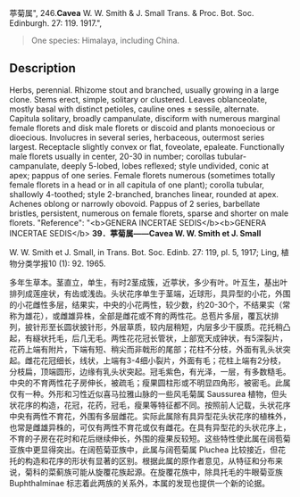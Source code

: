 葶菊属",
246.**Cavea** W. W. Smith & J. Small Trans. & Proc. Bot. Soc. Edinburgh. 27: 119. 1917.",

> One species: Himalaya, including China.

## Description
Herbs, perennial. Rhizome stout and branched, usually growing in a large clone. Stems erect, simple, solitary or clustered. Leaves oblanceolate, mostly basal with distinct petioles, cauline ones ± sessile, alternate. Capitula solitary, broadly campanulate, disciform with numerous marginal female florets and disk male florets or discoid and plants monoecious or dioecious. Involucres in several series, herbaceous, outermost series largest. Receptacle slightly convex or flat, foveolate, epaleate. Functionally male florets usually in center, 20-30 in number; corollas tubular-campanulate, deeply 5-lobed, lobes reflexed; style undivided, conic at apex; pappus of one series. Female florets numerous (sometimes totally female florets in a head or in all capitula of one plant); corolla tubular, shallowly 4-toothed; style 2-branched, branches linear, rounded at apex. Achenes oblong or narrowly obovoid. Pappus of 2 series, barbellate bristles, persistent, numerous on female florets, sparse and shorter on male florets.
  "Reference": "&lt;b&gt;GENERA INCERTAE SEDIS&lt;/b&gt;&lt;b&gt;GENERA INCERTAE SEDIS&lt;/b&gt;
**39．葶菊属——Cavea W. W. Smith et J. Small**

W. W. Smith et J. Small, in Trans. Bot. Soc. Edinb. 27: 119, pl. 5, 1917; Ling, 植物分类学报10 (1): 92. 1965.

多年生草本。茎直立，单生，有时2茎成簇，近葶状，多少有叶。叶互生，基出叶排列成莲座状，有齿或浅齿。头状花序单生于茎端，近球形，具异型的小花，外围的小花雌性多层，结果实，中央的小花两性，较少数，约20-30个，不结果实（常称为雄花），或雌雄异株，全部是雌花或不育的两性花。总苞片多层，覆瓦状排列，披针形至长圆状披针形，外层草质，较内层稍短，内层多少干膜质。花托稍凸起，有繸状托毛，后几无毛。两性花花冠长管状，上部宽天成钟状，有5深裂片，花药上端有附片，下端有短、稍尖而非戟形的尾部；花柱不分枝，外面有乳头状突起。雌花花冠细长，线状，上端有3-4细小裂片，外面有毛；花柱上端有2分枝，分枝扁，顶端圆形，边缘有乳头状突起。冠毛紫色，有光泽，一层，有多数糙毛。中央的不育两性花子房伸长，被疏毛；瘦果圆柱形或不明显四角形，被密毛。此属仅有一种。外形和习性近似喜马拉雅山脉的一些风毛菊属 Saussurea 植物，但头状花序的构造，花冠，花药，冠毛，瘦果等特征都不同。按照前人记载，头状花序中央有两性不育花，外围有多层雌花。实际此属除有具异型花头状花序的植株外，也常是雌雄异株的，可仅有两性不育花或仅有雌花。在具有异型花的头状花序上，不育的子房在花时和花后继续伸长，外围的瘦果反较短。这些特性使此属在阔苞菊亚族中更显得突出。在阔苞菊亚族中，此属与阔苞菊属 Pluchea 比较接近，但花托的构造和花序的形状有显著的区别。根据此属的原作者意见，从特征和分布来说，菊科的菜蓟族可能从旋覆花族起源。在旋覆花族中，除具托毛的牛眼菊亚族 Buphthalminae 标志着此两族的关系外，本属的发现也提供一个新的论据。
